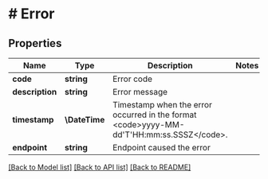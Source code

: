 # # Error

## Properties

Name | Type | Description | Notes
------------ | ------------- | ------------- | -------------
**code** | **string** | Error code |
**description** | **string** | Error message |
**timestamp** | **\DateTime** | Timestamp when the error occurred in the format &lt;code&gt;yyyy-MM-dd&#39;T&#39;HH:mm:ss.SSSZ&lt;/code&gt;. |
**endpoint** | **string** | Endpoint caused the error |

[[Back to Model list]](../../README.md#models) [[Back to API list]](../../README.md#endpoints) [[Back to README]](../../README.md)
